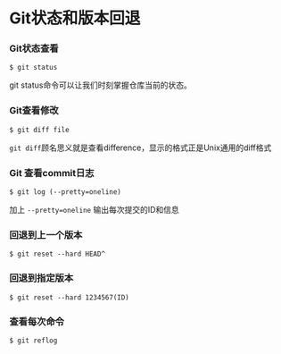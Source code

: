 # Git状态和版本回退

### Git状态查看

	$ git status

git status命令可以让我们时刻掌握仓库当前的状态。

### Git查看修改

	$ git diff file

`git diff`顾名思义就是查看difference，显示的格式正是Unix通用的diff格式

### Git 查看commit日志

	$ git log (--pretty=oneline)

加上 `--pretty=oneline` 输出每次提交的ID和信息

### 回退到上一个版本

	$ git reset --hard HEAD^

### 回退到指定版本

	$ git reset --hard 1234567(ID)

### 查看每次命令

	$ git reflog
